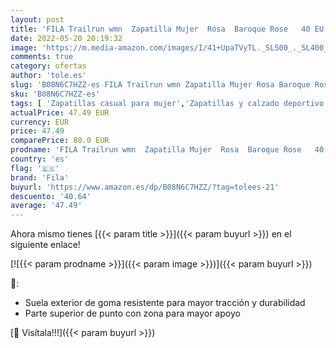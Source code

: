 ```yaml
---
layout: post
title: 'FILA Trailrun wmn  Zapatilla Mujer  Rosa  Baroque Rose   40 EU'
date: 2022-05-20 20:19:32
image: 'https://m.media-amazon.com/images/I/41+UpaTVyTL._SL500_._SL400_.jpg'
comments: true
category: ofertas
author: 'tole.es'
slug: 'B08N6C7HZZ-es FILA Trailrun wmn Zapatilla Mujer Rosa Baroque Rose 40 EU'
sku: 'B08N6C7HZZ-es'
tags: [ 'Zapatillas casual para mujer','Zapatillas y calzado deportivo para mujer','Zapatos','Zapatos para mujer','Zapatos y complementos','fila','zapatilla','🇪🇸', ]
actualPrice: 47.49 EUR
currency: EUR
price: 47.49
comparePrice: 80.0 EUR
prodname: 'FILA Trailrun wmn  Zapatilla Mujer  Rosa  Baroque Rose   40 EU'
country: 'es'
flag: '🇪🇸'
brand: 'Fila'
buyurl: 'https://www.amazon.es/dp/B08N6C7HZZ/?tag=tolees-21'
descuento: '40.64'
average: '47.49'
---
```


Ahora mismo tienes [{{< param title >}}]({{< param buyurl >}}) en el siguiente enlace!

[![{{< param prodname >}}]({{< param image >}})]({{< param buyurl >}})

🔎:

- Suela exterior de goma resistente para mayor tracción y durabilidad
- Parte superior de punto con zona para mayor apoyo

[🛒 Visítala!!!]({{< param buyurl >}})
